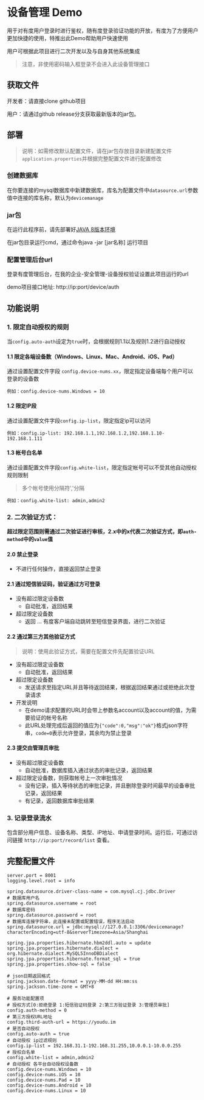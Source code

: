 # 设备管理 Demo

用于对有度用户登录时进行鉴权，随有度登录验证功能的开放，有度为了方便用户更加快捷的使用，特推出此Demo帮助用户快速使用

用户可根据此项目进行二次开发以及与自身其他系统集成
> 注意，非使用密码输入框登录不会进入此设备管理接口

## 获取文件
开发者：请直接clone github项目

用户：请通过github release分支获取最新版本的jar包。

## 部署
>说明：如需修改默认配置文件，请在jar包存放目录新建配置文件`application.properties`并根据完整配置文件进行配置修改
### 创建数据库
在你要连接的mysql数据库中新建数据库，库名为配置文件中`datasource.url`参数值中连接的库名称，默认为`devicemanage`
### jar包
在运行此程序前，请先部署好[JAVA 8版本环境](https://www.oracle.com/java/technologies/javase-jdk8-downloads.html)

在jar包目录运行cmd，通过命令java -jar [jar名称] 运行项目

### 配置管理后台url
登录有度管理后台，在我的企业-安全管理-设备授权验证设置此项目运行的url

demo项目接口地址: http://ip:port/device/auth

## 功能说明
### 1. 限定自动授权的规则
当`config.auto-auth`设定为`true`时，会根据规则1.1以及规则1.2进行自动授权
#### 1.1 限定各端设备数（Windows、Linux、Mac、Android、iOS、Pad）
通过设置配置文件字段 `config.device-nums.xx`，限定指定设备端每个用户可以登录的设备数
```
例如：config.device-nums.Windows = 10
```
#### 1.2 限定IP段
通过设置配置文件字段`config.ip-list`，限定指定ip可以访问
```
例如：config.ip-list: 192.168.1.1,192.168.1.2,192.168.1.10-192.168.1.111
```
#### 1.3 帐号白名单
通过设置配置文件字段`config.white-list`，限定指定帐号可以不受其他自动授权规则限制
> 多个帐号使用分隔符','分隔
```
例如：config.white-list: admin,admin2
```

### 2. 二次验证方式：
**超过限定范围则需通过二次验证进行审核，2.x中的x代表二次验证方式，即`auth-method`中的`value`值**
#### 2.0 禁止登录
- 不进行任何操作，直接返回禁止登录
#### 2.1 通过短信验证码，验证通过方可登录
- 没有超过限定设备数
    - 自动批准，返回结果
- 超过限定设备数
    - 返回 ... 有度客户端自动跳转至短信登录界面，进行二次验证

#### 2.2 通过第三方其他验证方式
>说明：使用此验证方式，需要在配置文件先配置验证URL
- 没有超过限定设备数
    - 自动批准，返回结果
- 超过限定设备数
    - 发送请求至指定URL并且等待返回结果，根据返回结果通过或拒绝此次登录请求
- 开发说明
    - 在demo请求配置的URL时会带上参数名account以及account的值，为需要验证的帐号名称
    - 此URL处理完成后返回的值应为`{"code":0,"msg":"ok"}`格式json字符串，`code=0`表示允许登录，其余均为禁止登录

#### 2.3 提交由管理员审批
- 没有超过限定设备数
    - 自动批准，数据库插入通过状态的审批记录，返回结果
- 超过限定设备数，则获取帐号上一次审批情况
    - 没有记录，插入等待状态的审批记录，并且删除登录时间最早的设备审批记录，返回结果
    - 有记录，返回数据库审批结果

### 3. 记录登录流水
包含部分用户信息、设备名称、类型、iP地址、申请登录时间。运行后，可通过访问链接 `http://ip:port/record/list` 查看。

## 完整配置文件
```
server.port = 8001
logging.level.root = info

spring.datasource.driver-class-name = com.mysql.cj.jdbc.Driver
# 数据库用户名
spring.datasource.username = root
# 数据库密码
spring.datasource.password = root
# 数据库连接字符串，此连接未配置或配置错误，程序无法启动
spring.datasource.url = jdbc:mysql://127.0.0.1:3306/devicemanage?characterEncoding=utf-8&serverTimezone=Asia/Shanghai

spring.jpa.properties.hibernate.hbm2ddl.auto = update
spring.jpa.properties.hibernate.dialect = org.hibernate.dialect.MySQL5InnoDBDialect
spring.jpa.properties.hibernate.format_sql = true
spring.jpa.properties.show-sql = false

# json日期返回格式
spring.jackson.date-format = yyyy-MM-dd HH:mm:ss
spring.jackson.time-zone = GMT+8

# 服务功能配置项
# 授权方式[0:拒绝登录 1:短信验证码登录 2:第三方验证登录 3:管理员审批]
config.auth-method = 0
# 第三方授权URL地址
config.third-auth-url = https://youdu.im
# 是否自动授权
config.auto-auth = true
# 自动授权 ip过滤规则
config.ip-list = 192.168.31.1-192.168.31.255,10.0.0.1-10.0.0.255
# 授权白名单
config.white-list = admin,admin2
# 自动授权 各平台自动授权设备数
config.device-nums.Windows = 10
config.device-nums.iOS = 10
config.device-nums.Pad = 10
config.device-nums.Android = 10
config.device-nums.Linux = 10
```
